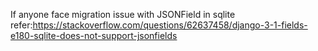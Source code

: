 
If anyone face migration issue with JSONField in sqlite 
refer:https://stackoverflow.com/questions/62637458/django-3-1-fields-e180-sqlite-does-not-support-jsonfields
